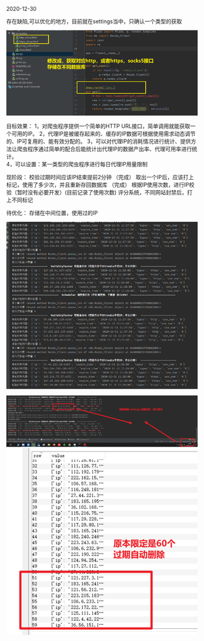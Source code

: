 



2020-12-30

存在缺陷,可以优化的地方，目前就在settings当中，只确认一个类型的获取

![image](images/image.png)



目标效果：
1，对爬虫程序提供一个简单的HTTP URL接口，简单调用就能获取一个可用的IP。
2，代理IP是被缓存起来的、缓存的IP数据可根据使用需求动态调节的、IP可复用的、能有效分配的。
3，可以对代理IP的消耗情况进行统计、提供方法让爬虫程序通过简单的配合后能统计出代理IP的数据产出率、代理可用率进行统计。  
4，可以设置：某一类型的爬虫程序进行每日代理IP用量限制

现阶段：
校验过期时间应该IP结束提前2分钟 （完成）
取出一个IP后，应该打上标记，使用了多少次，并且重新存回数据库 （完成）
根据IP使用次数，进行IP校验（暂时没有必要开发）(目前记录了使用次数)
评分系统，不同网站封禁后，打上不同标记

待优化：
存储在中间位置，使用过的IP

![image_1](images/image_1.png)

![image_2](images/image_2.png)
![image_3](images/image_3.png)
